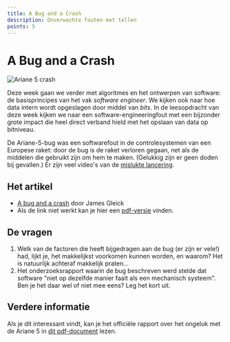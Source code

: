 ```yaml
---
title: A Bug and a Crash
description: Onverwachte fouten met tellen
points: 5
---
```


# A Bug and a Crash

![Ariane 5 crash](images/Explosion_of_first_Ariane_5_flight_June_4_1996.jpg)

Deze week gaan we verder met algoritmes en het ontwerpen van software: de basisprincipes van het vak *software engineer*. We kijken ook naar hoe data intern wordt opgeslagen door middel van *bits*. In de leesopdracht van deze week kijken we naar een software-engineeringfout met een bijzonder grote impact die heel direct verband hield met het opslaan van data op bitniveau.

De Ariane-5-bug was een softwarefout in de controlesystemen van een Europese raket: door de bug is de raket verloren gegaan, net als de middelen die gebruikt zijn om hem te maken. (Gelukkig zijn er geen doden bij gevallen.) Er zijn veel video's van de [mislukte lancering](http://www.youtube.com/watch?v=gp_D8r-2hwk).

## Het artikel

* [A bug and a crash](http://www.around.com/ariane.html) door James Gleick
* Als de link niet werkt kan je hier een [pdf-versie](assets/gleick_article.pdf) vinden.

## De vragen

1. Welk van de factoren die heeft bijgedragen aan de bug (er zijn er vele!) had, lijkt je, het makkelijkst voorkomen kunnen worden, en waarom? Het is natuurlijk achteraf makkelijk praten...
2. Het onderzoeksrapport waarin de bug beschreven werd stelde dat software "niet op dezelfde manier faalt als een mechanisch systeem". Ben je het daar wel of niet mee eens? Leg het kort uit.

## Verdere informatie

Als je dit interessant vindt, kan je het officiële rapport over het ongeluk met de Ariane 5 in [dit pdf-document](http://esamultimedia.esa.int/docs/esa-x-1819eng.pdf) lezen.
